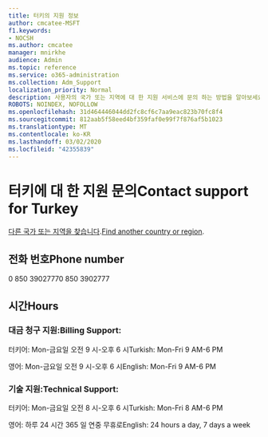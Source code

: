 ```yaml
---
title: 터키의 지원 정보
author: cmcatee-MSFT
f1.keywords:
- NOCSH
ms.author: cmcatee
manager: mnirkhe
audience: Admin
ms.topic: reference
ms.service: o365-administration
ms.collection: Adm_Support
localization_priority: Normal
description: 사용자의 국가 또는 지역에 대 한 지원 서비스에 문의 하는 방법을 알아보세요.
ROBOTS: NOINDEX, NOFOLLOW
ms.openlocfilehash: 31d464446044dd2fc8cf6c7aa9eac823b70fc8f4
ms.sourcegitcommit: 812aab5f58eed4bf359faf0e99f7f876af5b1023
ms.translationtype: MT
ms.contentlocale: ko-KR
ms.lasthandoff: 03/02/2020
ms.locfileid: "42355839"
---
```

# <a name="contact-support-for-turkey"></a><span data-ttu-id="78bfd-103">터키에 대 한 지원 문의</span><span class="sxs-lookup"><span data-stu-id="78bfd-103">Contact support for Turkey</span></span>

<span data-ttu-id="78bfd-104">[다른 국가 또는 지역을 찾습니다](../contact-support-for-business-products.md).</span><span class="sxs-lookup"><span data-stu-id="78bfd-104">[Find another country or region](../contact-support-for-business-products.md).</span></span>

## <a name="phone-number"></a><span data-ttu-id="78bfd-105">전화 번호</span><span class="sxs-lookup"><span data-stu-id="78bfd-105">Phone number</span></span>
<span data-ttu-id="78bfd-106">0 850 3902777</span><span class="sxs-lookup"><span data-stu-id="78bfd-106">0 850 3902777</span></span>

## <a name="hours"></a><span data-ttu-id="78bfd-107">시간</span><span class="sxs-lookup"><span data-stu-id="78bfd-107">Hours</span></span>
### <a name="billing-support"></a><span data-ttu-id="78bfd-108">대금 청구 지원:</span><span class="sxs-lookup"><span data-stu-id="78bfd-108">Billing Support:</span></span>

<span data-ttu-id="78bfd-109">터키어: Mon-금요일 오전 9 시-오후 6 시</span><span class="sxs-lookup"><span data-stu-id="78bfd-109">Turkish: Mon-Fri 9 AM-6 PM</span></span>

<span data-ttu-id="78bfd-110">영어: Mon-금요일 오전 9 시-오후 6 시</span><span class="sxs-lookup"><span data-stu-id="78bfd-110">English: Mon-Fri 9 AM-6 PM</span></span>

### <a name="technical-support"></a><span data-ttu-id="78bfd-111">기술 지원:</span><span class="sxs-lookup"><span data-stu-id="78bfd-111">Technical Support:</span></span>

<span data-ttu-id="78bfd-112">터키어: Mon-금요일 오전 8 시-오후 6 시</span><span class="sxs-lookup"><span data-stu-id="78bfd-112">Turkish: Mon-Fri 8 AM-6 PM</span></span>

<span data-ttu-id="78bfd-113">영어: 하루 24 시간 365 일 연중 무휴로</span><span class="sxs-lookup"><span data-stu-id="78bfd-113">English: 24 hours a day, 7 days a week</span></span>
